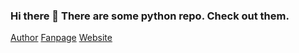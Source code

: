 ### Hi there 👋 There are some python repo. Check out them.
[Author](https://facebook.com/tuyen.2k8)
[Fanpage](https://facebook.com/blo9.c0der)
[Website](http://blogcoder.freevar.com)


